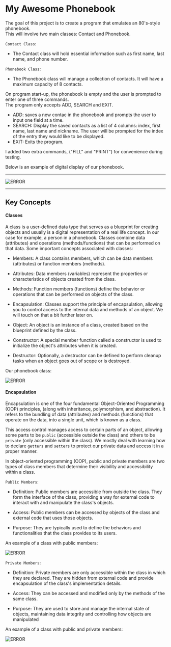 # My Awesome Phonebook
The goal of this project is to create a program that emulates an 80's-style phonebook.  
This will involve two main classes: Contact and Phonebook.  

`Contact Class`:  
- The Contact class will hold essential information such as first name, last name, and phone number.

`Phonebook Class`:  
- The Phonebook class will manage a collection of contacts. It will have a maximum capacity of 8 contacts.

On program start-up, the phonebook is empty and the user is prompted to enter one
of three commands.  
The program only accepts ADD, SEARCH and EXIT.  
- ADD: saves a new contac in the phonebook and prompts the user to input one field at a time.
- SEARCH: Display the saved contacts as a list of 4 columns: index, first name, last name and nickname.
  The user will be prompted for the index of the entry they would like to be displayed.
- EXIT: Exits the program.

I added two extra commands, ("FILL" and "PRINT") for convenience during testing.

Below is an example of digital display of our phonebook.
***
<img src="https://i.imgur.com/9kAdfPZ.png" alt="ERROR" style="max-width: 50%;">

***

## Key Concepts
#### Classes
A class is a user-defined data type that serves as a blueprint for creating objects and usually is a digital representation of a real life concept.
In our case for example, a person in a phonebook. Classes combine data (attributes) and operations (methods/functions) that can be performed on that data.
Some important concepts associated with classes:
- Members: A class contains members, which can be data members (attributes) or function members (methods).

- Attributes: Data members (variables) represent the properties or characteristics of objects created from the class.

- Methods: Function members (functions) define the behavior or operations that can be performed on objects of the class.

- Encapsulation: Classes support the principle of encapsulation, allowing you to control access to the internal data and methods of an object. We will touch on that a bit further later on.

- Object: An object is an instance of a class, created based on the blueprint defined by the class.

- Constructor: A special member function called a constructor is used to initialize the object's attributes when it is created.

- Destructor: Optionally, a destructor can be defined to perform cleanup tasks when an object goes out of scope or is destroyed.

Our phonebook class:

<img src="https://i.imgur.com/NH3uiMQ.png" alt="ERROR" style="max-width: 50%;">

#### Encapsulation
Encapsulation is one of the four fundamental Object-Oriented Programming (OOP) principles, (along with inheritance, polymorphism, and abstraction).
It refers to the bundling of data (attributes) and methods (functions) that operate on the data, into a single unit, which is known as a class.

This access control manages access to certain parts of an object, allowing some parts to be `public` (accessible outside the class) and others to be `private` (only accessible within the class).
We mostly deal with learning how to declare `getters` and `setters` to protect our private data and access it in a proper manner.

In object-oriented programming (OOP), public and private members are two types of class members that determine their visibility and accessibility within a class.

`Public Members`:
- Definition: Public members are accessible from outside the class. They form the interface of the class, providing a way for external code to interact with and manipulate the class's objects.

- Access: Public members can be accessed by objects of the class and external code that uses those objects.

- Purpose: They are typically used to define the behaviors and functionalities that the class provides to its users.

An example of a class with public members:

<img src="https://i.imgur.com/D945vHm.png" alt="ERROR" style="max-width: 50%;">



`Private Members`:

- Definition: Private members are only accessible within the class in which they are declared. They are hidden from external code and provide encapsulation of the class's implementation details.

- Access: They can be accessed and modified only by the methods of the same class.

- Purpose: They are used to store and manage the internal state of objects, maintaining data integrity and controlling how objects are manipulated

An example of a class with public and private members:

<img src="https://i.imgur.com/jUBFDDX.png" alt="ERROR" style="max-width: 50%;">
